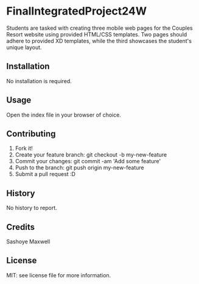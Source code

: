 # FinalIntegratedProject24W
Students are tasked with creating three mobile web pages for the Couples Resort website using provided HTML/CSS templates. Two pages should adhere to provided XD templates, while the third showcases the student's unique layout.

## Installation

No installation is required.

## Usage

Open the index file in your browser of choice.

## Contributing

1. Fork it!
2. Create your feature branch: git checkout -b my-new-feature
3. Commit your changes: git commit -am 'Add some feature'
4. Push to the branch: git push origin my-new-feature
5. Submit a pull request :D

## History

No history to report.

## Credits

Sashoye Maxwell

## License

MIT: see license file for more information.
